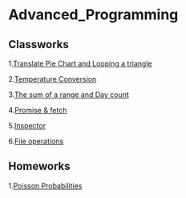 # Advanced_Programming

<h2 id="classworks">Classworks</h2>

<p>1.<a href="https://fatihmehmetergin.github.io/Advanced_Programming/CW1.png">Translate Pie Chart and Looping a triangle</a></p>

<p>2.<a href="https://fatihmehmetergin.github.io/Advanced_Programming/CW2_2">Temperature Conversion</a></p>

<p>3.<a href="https://fatihmehmetergin.github.io/Advanced_Programming/CW3.png">The sum of a range and Day count</a></p>

<p>4.<a href="https://fatihmehmetergin.github.io/Advanced_Programming/CW4/cw4.html">Promise & fetch</a></p>

<p>5.<a href="https://fatihmehmetergin.github.io/Advanced_Programming/CW5/work/EloquentJS.html">Inspector</a></p>

<p>6.<a href="https://fatihmehmetergin.github.io/Advanced_Programming/CW5/work/CW6">File operations</a></p>

<h2 id="classworks">Homeworks</h2>

<p>1.<a href="https://fatihmehmetergin.github.io/Advanced_Programming/HW1">Poisson Probabilities</a></p>





